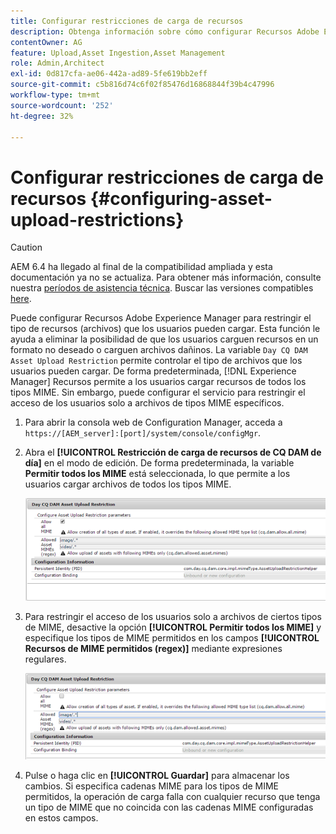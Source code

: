 ```yaml
---
title: Configurar restricciones de carga de recursos
description: Obtenga información sobre cómo configurar Recursos Adobe Experience Manager para restringir el tipo de recursos (archivos) que los usuarios pueden cargar.
contentOwner: AG
feature: Upload,Asset Ingestion,Asset Management
role: Admin,Architect
exl-id: 0d817cfa-ae06-442a-ad89-5fe619bb2eff
source-git-commit: c5b816d74c6f02f85476d16868844f39b4c47996
workflow-type: tm+mt
source-wordcount: '252'
ht-degree: 32%

---
```


# Configurar restricciones de carga de recursos {#configuring-asset-upload-restrictions}

>[!CAUTION]
>
>AEM 6.4 ha llegado al final de la compatibilidad ampliada y esta documentación ya no se actualiza. Para obtener más información, consulte nuestra [períodos de asistencia técnica](https://helpx.adobe.com/es/support/programs/eol-matrix.html). Buscar las versiones compatibles [here](https://experienceleague.adobe.com/docs/).

Puede configurar Recursos Adobe Experience Manager para restringir el tipo de recursos (archivos) que los usuarios pueden cargar. Esta función le ayuda a eliminar la posibilidad de que los usuarios carguen recursos en un formato no deseado o carguen archivos dañinos. La variable `Day CQ DAM Asset Upload Restriction` permite controlar el tipo de archivos que los usuarios pueden cargar. De forma predeterminada, [!DNL Experience Manager] Recursos permite a los usuarios cargar recursos de todos los tipos MIME. Sin embargo, puede configurar el servicio para restringir el acceso de los usuarios solo a archivos de tipos MIME específicos.

1. Para abrir la consola web de Configuration Manager, acceda a `https://[AEM_server]:[port]/system/console/configMgr`.
1. Abra el **[!UICONTROL Restricción de carga de recursos de CQ DAM de día]** en el modo de edición. De forma predeterminada, la variable **Permitir todos los MIME** está seleccionada, lo que permite a los usuarios cargar archivos de todos los tipos MIME.

   ![chlimage_1-378](assets/chlimage_1-378.png)

1. Para restringir el acceso de los usuarios solo a archivos de ciertos tipos de MIME, desactive la opción **[!UICONTROL Permitir todos los MIME]** y especifique los tipos de MIME permitidos en los campos **[!UICONTROL Recursos de MIME permitidos (regex)]** mediante expresiones regulares.

   ![chlimage_1-379](assets/chlimage_1-379.png)

1. Pulse o haga clic en **[!UICONTROL Guardar]** para almacenar los cambios. Si especifica cadenas MIME para los tipos de MIME permitidos, la operación de carga falla con cualquier recurso que tenga un tipo de MIME que no coincida con las cadenas MIME configuradas en estos campos.
